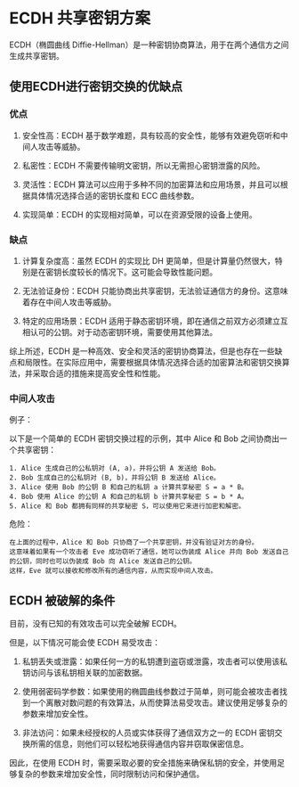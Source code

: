 # ECDH 共享密钥方案

ECDH（椭圆曲线 Diffie-Hellman）是一种密钥协商算法，用于在两个通信方之间生成共享密钥。

## 使用ECDH进行密钥交换的优缺点

### 优点

1. 安全性高：ECDH 基于数学难题，具有较高的安全性，能够有效避免窃听和中间人攻击等威胁。

2. 私密性：ECDH 不需要传输明文密钥，所以无需担心密钥泄露的风险。

3. 灵活性：ECDH 算法可以应用于多种不同的加密算法和应用场景，并且可以根据具体情况选择合适的密钥长度和 ECC 曲线参数。

4. 实现简单：ECDH 的实现相对简单，可以在资源受限的设备上使用。

### 缺点

1. 计算复杂度高：虽然 ECDH 的实现比 DH 更简单，但是计算量仍然很大，特别是在密钥长度较长的情况下。这可能会导致性能问题。

2. 无法验证身份：ECDH 只能协商出共享密钥，无法验证通信方的身份。这意味着存在中间人攻击等威胁。

3. 特定的应用场景：ECDH 适用于静态密钥环境，即在通信之前双方必须建立互相认可的公钥。对于动态密钥环境，需要使用其他算法。

综上所述，ECDH 是一种高效、安全和灵活的密钥协商算法，但是也存在一些缺点和局限性。在实际应用中，需要根据具体情况选择合适的加密算法和密钥交换算法，并采取合适的措施来提高安全性和性能。

### 中间人攻击

例子：

以下是一个简单的 ECDH 密钥交换过程的示例，其中 Alice 和 Bob 之间协商出一个共享密钥：

```text
1. Alice 生成自己的公私钥对 (A, a)，并将公钥 A 发送给 Bob。
2. Bob 生成自己的公私钥对 (B, b)，并将公钥 B 发送给 Alice。
3. Alice 使用 Bob 的公钥 B 和自己的私钥 a 计算共享秘密 S = a * B。
4. Bob 使用 Alice 的公钥 A 和自己的私钥 b 计算共享秘密 S = b * A。
5. Alice 和 Bob 都拥有同样的共享秘密 S，可以使用它来进行加密和解密。
```

危险：

```text
在上面的过程中，Alice 和 Bob 只协商了一个共享密钥，并没有验证对方的身份。
这意味着如果有一个攻击者 Eve 成功窃听了通信，她可以伪装成 Alice 并向 Bob 发送自己的公钥，同时也可以伪装成 Bob 向 Alice 发送自己的公钥。
这样，Eve 就可以接收和修改所有的通信内容，从而实现中间人攻击。
```

## ECDH 被破解的条件

目前，没有已知的有效攻击可以完全破解 ECDH。

但是，以下情况可能会使 ECDH 易受攻击：

1. 私钥丢失或泄露：如果任何一方的私钥遭到盗窃或泄露，攻击者可以使用该私钥访问与该私钥相关联的加密数据。

2. 使用弱密码学参数：如果使用的椭圆曲线参数过于简单，则可能会被攻击者找到一个离散对数问题的有效算法，从而使算法易受攻击。建议使用足够复杂的参数来增加安全性。

3. 非法访问：如果未经授权的人员或实体获得了通信双方之一的 ECDH 密钥交换所需的信息，则他们可以轻松地获得通信内容并窃取保密信息。

因此，在使用 ECDH 时，需要采取必要的安全措施来确保私钥的安全，并使用足够复杂的参数来增加安全性，同时限制访问和保护通信。
